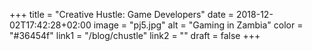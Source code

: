 +++
title = "Creative Hustle: Game Developers"
date = 2018-12-02T17:42:28+02:00
image = "pj5.jpg"
alt = "Gaming in Zambia"
color = "#36454f"
link1 = "/blog/chustle"
link2 = ""
draft = false
+++
